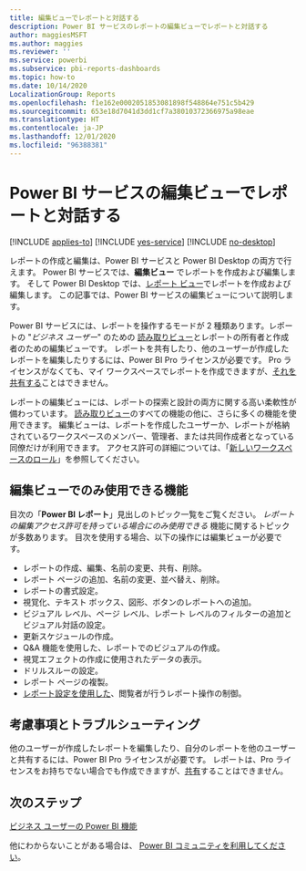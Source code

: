 ```yaml
---
title: 編集ビューでレポートと対話する
description: Power BI サービスのレポートの編集ビューでレポートと対話する
author: maggiesMSFT
ms.author: maggies
ms.reviewer: ''
ms.service: powerbi
ms.subservice: pbi-reports-dashboards
ms.topic: how-to
ms.date: 10/14/2020
LocalizationGroup: Reports
ms.openlocfilehash: f1e162e0002051853081898f548864e751c5b429
ms.sourcegitcommit: 653e18d7041d3dd1cf7a38010372366975a98eae
ms.translationtype: HT
ms.contentlocale: ja-JP
ms.lasthandoff: 12/01/2020
ms.locfileid: "96388381"
---
```

# <a name="interact-with-a-report-in-editing-view-in-the-power-bi-service"></a>Power BI サービスの編集ビューでレポートと対話する

[!INCLUDE [applies-to](../includes/applies-to.md)] [!INCLUDE [yes-service](../includes/yes-service.md)] [!INCLUDE [no-desktop](../includes/no-desktop.md)]

レポートの作成と編集は、Power BI サービスと Power BI Desktop の両方で行えます。 Power BI サービスでは、**編集ビュー** でレポートを作成および編集します。 そして Power BI Desktop では、[レポート ビュー](desktop-report-view.md)でレポートを作成および編集します。 この記事では、Power BI サービスの編集ビューについて説明します。 

Power BI サービスには、レポートを操作するモードが 2 種類あります。レポートの "*ビジネス ユーザー*" のための [読み取りビュー](../consumer/end-user-reading-view.md)とレポートの所有者と作成者のための編集ビューです。  レポートを共有したり、他のユーザーが作成したレポートを編集したりするには、Power BI Pro ライセンスが必要です。 Pro ライセンスがなくても、マイ ワークスペースでレポートを作成できますが、[それを共有する](../collaborate-share/service-share-reports.md)ことはできません。

レポートの編集ビューには、レポートの探索と設計の両方に関する高い柔軟性が備わっています。 [読み取りビュー](../consumer/end-user-reading-view.md)のすべての機能の他に、さらに多くの機能を使用できます。 編集ビューは、レポートを作成したユーザーか、レポートが格納されているワークスペースのメンバー、管理者、または共同作成者となっている同僚だけが利用できます。 アクセス許可の詳細については、「[新しいワークスペースのロール](../collaborate-share/service-new-workspaces.md#roles-in-the-new-workspaces)」を参照してください。

## <a name="functionality-only-available-in-editing-view"></a>編集ビューでのみ使用できる機能
目次の「**Power BI レポート**」見出しのトピック一覧をご覧ください。 *レポートの編集アクセス許可を持っている場合にのみ使用できる* 機能に関するトピックが多数あります。  目次を使用する場合、以下の操作には編集ビューが必要です。

* レポートの作成、編集、名前の変更、共有、削除。
* レポート ページの追加、名前の変更、並べ替え、削除。
* レポートの書式設定。
* 視覚化、テキスト ボックス、図形、ボタンのレポートへの追加。
* ビジュアル レベル、ページ レベル、レポート レベルのフィルターの追加とビジュアル対話の設定。
* 更新スケジュールの作成。
* Q&A 機能を使用した、レポートでのビジュアルの作成。
* 視覚エフェクトの作成に使用されたデータの表示。 
* ドリルスルーの設定。
* レポート ページの複製。
* [レポート設定を使用した](power-bi-report-settings.md)、閲覧者が行うレポート操作の制御。

## <a name="considerations-and-troubleshooting"></a>考慮事項とトラブルシューティング
他のユーザーが作成したレポートを編集したり、自分のレポートを他のユーザーと共有するには、Power BI Pro ライセンスが必要です。  レポートは、Pro ライセンスをお持ちでない場合でも作成できますが、[共有](../collaborate-share/service-share-reports.md)することはできません。


## <a name="next-steps"></a>次のステップ

[ビジネス ユーザーの Power BI 機能](../consumer/end-user-reading-view.md)

他にわからないことがある場合は、 [Power BI コミュニティを利用してください](https://community.powerbi.com/)。
